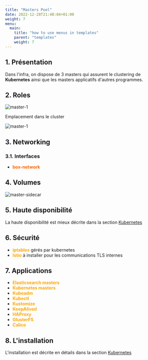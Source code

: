 ```yaml
---
title: "Masters Pool"
date: 2022-12-28T21:48:04+01:00
weight: 7
menu:
  main:
    title: "how to use menus in templates"
    parent: "templates"
    weight: 7
---
```

## 1. Présentation

Dans l'infra, on dispose de 3 masters qui assurent le clustering de **Kubernetes** ainsi que les masters applicatifs d'autres programmes.

## 2. Roles

![master-1](images/infra/masters/masters-1.png)

Emplacement dans le cluster

![master-1](images/master-pool-position.png)

## 3. Networking

### 3.1. Interfaces
  - <span style="color:#FA6400">**box-network**</span>

## 4. Volumes

![master-sidecar](images/master-volumes-cluster.png)

## 5. Haute disponibilité

La haute disponibilité est mieux décrite dans la section <a href="/docs/kubernetes/architecture/">Kubernetes</a>

## 6. Sécurité
- <span style="color:orange;font-weight:Bold">iptables</span> gérés par kubernetes
- <span style="color:orange;font-weight:Bold">Istio</span> à installer pour les communications TLS internes
## 7. Applications
- <span style="color:orange;font-weight:Bold">Elasticsearch masters</span>
- <span style="color:orange;font-weight:Bold">Kubernetes masters</span>
- <span style="color:orange;font-weight:Bold">Kubeadm</span>
- <span style="color:orange;font-weight:Bold">Kubectl</span>
- <span style="color:orange;font-weight:Bold">Kustomize</span>
- <span style="color:orange;font-weight:Bold">KeepAlived</span>
- <span style="color:orange;font-weight:Bold">HAProxy</span>
- <span style="color:orange;font-weight:Bold">GlusterFS</span>
- <span style="color:orange;font-weight:Bold">Calico</span>

## 8. L'installation
L'installation est décrite en détails dans la section <a href="/docs/kubernetes/architecture/">Kubernetes</a>
